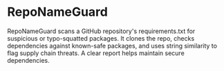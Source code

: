 # RepoNameGuard
RepoNameGuard scans a GitHub repository's requirements.txt for suspicious or typo-squatted packages. It clones the repo, checks dependencies against known-safe packages, and uses string similarity to flag supply chain threats. A clear report helps maintain secure dependencies.
